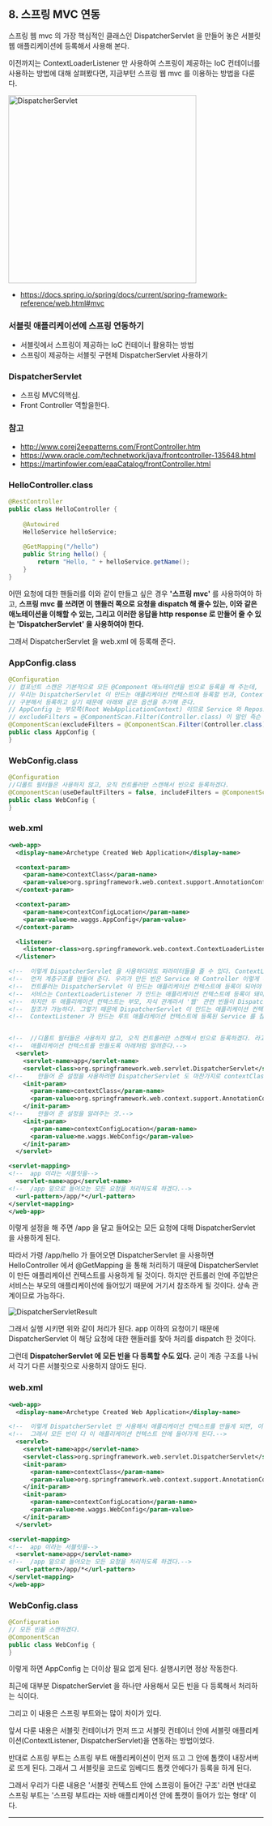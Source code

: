 ## 8. 스프링 MVC 연동

스프링 웹 mvc 의 가장 핵심적인 클래스인 DispatcherServlet 을 만들어 놓은 서블릿 웹 애플리케이션에 등록해서 사용해 본다.

이전까지는 ContextLoaderListener 만 사용하여 스프링이 제공하는 IoC 컨테이너를 사용하는 방법에 대해 살펴봤다면, 지금부턴 스프링 웹 mvc 를 이용하는 방법을 다룬다.

<img width="371" alt="DispatcherServlet" src="https://user-images.githubusercontent.com/35681772/62914612-f0f35380-bdcb-11e9-972d-4827f79c555e.png">

 * https://docs.spring.io/spring/docs/current/spring-framework-reference/web.html#mvc​

### 서블릿 애플리케이션에 스프링 연동하기
 * 서블릿에서 스프링이 제공하는 IoC 컨테이너 활용하는 방법
 * 스프링이 제공하는 서블릿 구현체 DispatcherServlet 사용하기

### DispatcherServlet
 * 스프링 MVC의핵심.
 * Front Controller 역할을한다.

### 참고
 * http://www.corej2eepatterns.com/FrontController.htm
 * https://www.oracle.com/technetwork/java/frontcontroller-135648.html
 * https://martinfowler.com/eaaCatalog/frontController.html


### HelloController.class 
```java
@RestController
public class HelloController {
    
    @Autowired
    HelloService helloService;
    
    @GetMapping("/hello")
    public String hello() {
        return "Hello, " + helloService.getName();
    }
}
```

어떤 요청에 대한 핸들러를 이와 같이 만들고 싶은 경우 __'스프링 mvc'__ 를 사용하여야 하고, __스프링 mvc 를 쓰려면 이 핸들러 쪽으로 요청을 dispatch 해 줄수 있는, 이와 같은 애노테이션을 이해할 수 있는, 그리고 이러한 응답을 http response 로 만들어 줄 수 있는 'DispatcherServlet' 을 사용하여야 한다.__

그래서 DispatcherServlet 을 web.xml 에 등록해 준다.

### AppConfig.class 
```java
@Configuration
// 컴포넌트 스캔은 기본적으로 모든 @Component 애노테이션을 빈으로 등록을 해 주는데,
// 우리는 DispatcherServlet 이 만드는 애플리케이션 컨텍스트에 등록할 빈과, ContextListener 가 만드는 애플리케이션 컨텍스트에 등록할 빈을
// 구분해서 등록하고 싶기 때문에 아래와 같은 옵션을 추가해 준다.
// AppConfig 는 부모쪽(Root WebApplicationContext) 이므로 Service 와 Repository 만 등록하기 위해 컨트롤러는 필터를 사용해 걸러낸다.
// excludeFilters = @ComponentScan.Filter(Controller.class) 이 말인 즉슨 '컨트롤러는 빈으로 등록하지 않겠다' 이다.
@ComponentScan(excludeFilters = @ComponentScan.Filter(Controller.class))
public class AppConfig {
}
```
### WebConfig.class
```java
@Configuration
//디폴트 필터들은 사용하지 않고, 오직 컨트롤러만 스캔해서 빈으로 등록하겠다.
@ComponentScan(useDefaultFilters = false, includeFilters = @ComponentScan.Filter(Controller.class))
public class WebConfig {
}
```

### web.xml
```xml
<web-app>
  <display-name>Archetype Created Web Application</display-name>

  <context-param>
    <param-name>contextClass</param-name>
    <param-value>org.springframework.web.context.support.AnnotationConfigWebApplicationContext</param-value>
  </context-param>

  <context-param>
    <param-name>contextConfigLocation</param-name>
    <param-value>me.waggs.AppConfig</param-value>
  </context-param>

  <listener>
    <listener-class>org.springframework.web.context.ContextLoaderListener</listener-class>
  </listener>

<!--  이렇게 DispatcherServlet 을 사용하더라도 파라미터들을 줄 수 있다. ContextLoaderListener 에서 받은 파라미터와 거의 동일한데,-->
<!--  먼저 계층구조를 만들어 준다. 우리가 만든 빈은 Service 와 Controller 이렇게 두 개가 있는데,-->
<!--  컨트롤러는 DispatcherServlet 이 만드는 애플리케이션 컨텍스트에 등록이 되어야 하고,-->
<!--  서비스는 ContextLoaderListener 가 만드는 애플리케이션 컨텍스트에 등록이 돼야한다.-->
<!--  하지만 두 애플리케이션 컨텍스트는 부모, 자식 관계라서 '웹' 관련 빈들이 DispatcherServlet 이 만드는 애플리케이션 컨텍스트에 등록되어있지 않더라도-->
<!--  참조가 가능하다. 그렇기 때문에 DispatcherServlet 이 만드는 애플리케이션 컨텍스트에 등록된 Controller 들이-->
<!--  ContextListener 가 만드는 루트 애플리케이션 컨텍스트에 등록된 Service 를 참조가 가능한 것이다.-->


<!--  //디폴트 필터들은 사용하지 않고, 오직 컨트롤러만 스캔해서 빈으로 등록하겠다. 라고 선언한 WebConfig 를 DispatcherServlet이 사용해서-->
<!--  애플리케이션 컨텍스트를 만들도록 아래처럼 알려준다.-->
  <servlet>
    <servlet-name>app</servlet-name>
    <servlet-class>org.springframework.web.servlet.DispatcherServlet</servlet-class>
<!--    만들어 준 설정을 사용하려면 DispatcherServlet 도 마찬가지로 contextClass 를 변경 해 줘야 한다.-->
    <init-param>
      <param-name>contextClass</param-name>
      <param-value>org.springframework.web.context.support.AnnotationConfigWebApplicationContext</param-value>
    </init-param>
<!--    만들어 준 설정을 알려주는 것.-->
    <init-param>
      <param-name>contextConfigLocation</param-name>
      <param-value>me.waggs.WebConfig</param-value>
    </init-param>
  </servlet>

<servlet-mapping>
<!--  app 이라는 서블릿을-->
  <servlet-name>app</servlet-name>
<!--  /app 밑으로 들어오는 모든 요청을 처리하도록 하겠다.-->
  <url-pattern>/app/*</url-pattern>
</servlet-mapping>  
</web-app>
```

이렇게 설정을 해 주면 /app 을 달고 들어오는 모든 요청에 대해 DispatcherServlet 을 사용하게 된다.

따라서 가령 /app/hello 가 들어오면 DispatcherServlet 을 사용하면 HelloController 에서 @GetMapping 을 통해 처리하기 때문에 DispatcherServlet 이 만든 애플리케이션 컨텍스트를 사용하게 될 것이다. 하지만 컨트롤러 안에 주입받은 서비스는 부모의 애플리케이션에 들어있기 때문에 거기서 참조하게 될 것이다. 상속 관계이므로 가능하다.

![DispatcherServletResult](https://user-images.githubusercontent.com/35681772/62925360-28262c80-bded-11e9-8855-f4f0ebf21ef6.png)

그래서 실행 시키면 위와 같이 처리가 된다. app 이하의 요청이기 때문에 DispatcherServlet 이 해당 요청에 대한 핸들러를 찾아 처리를 dispatch 한 것이다.

그런데 __DispatcherServlet 에 모든 빈을 다 등록할 수도 있다.__ 굳이 계층 구조를 나눠서 각기 다른 서블릿으로 사용하지 않아도 된다.

### web.xml
```xml
<web-app>
  <display-name>Archetype Created Web Application</display-name>

<!--  이렇게 DispatcherServlet 만 사용해서 애플리케이션 컨텍스트를 만들게 되면, 이 애플리케이션 컨텍스트가 루트 애플리케이션 컨텍스트가 된다.-->
<!--  그래서 모든 빈이 다 이 애플리케이션 컨텍스트 안에 들어가게 된다.-->
  <servlet>
    <servlet-name>app</servlet-name>
    <servlet-class>org.springframework.web.servlet.DispatcherServlet</servlet-class>
    <init-param>
      <param-name>contextClass</param-name>
      <param-value>org.springframework.web.context.support.AnnotationConfigWebApplicationContext</param-value>
    </init-param>
    <init-param>
      <param-name>contextConfigLocation</param-name>
      <param-value>me.waggs.WebConfig</param-value>
    </init-param>
  </servlet>

<servlet-mapping>
<!--  app 이라는 서블릿을-->
  <servlet-name>app</servlet-name>
<!--  /app 밑으로 들어오는 모든 요청을 처리하도록 하겠다.-->
  <url-pattern>/app/*</url-pattern>
</servlet-mapping>
</web-app>
```

### WebConfig.class
```java
@Configuration
// 모든 빈을 스캔하겠다.
@ComponentScan
public class WebConfig {
}
```

이렇게 하면 AppConfig 는 더이상 필요 없게 된다. 실행시키면 정상 작동한다.

최근에 대부분 DispatcherServlet 을 하나만 사용해서 모든 빈을 다 등록해서 처리하는 식이다.

그리고 이 내용은 스프링 부트와는 많이 차이가 있다.

앞서 다룬 내용은 서블릿 컨테이너가 먼저 뜨고 서블릿 컨테이너 안에 서블릿 애플리케이션(ContextListener, DispatcherServlet)을 연동하는 방법이었다.

반대로 스프링 부트는 스프링 부트 애플리케이션이 먼저 뜨고 그 안에 톰캣이 내장서버로 뜨게 된다. 그래서 그 서블릿을 코드로 임베디드 톰캣 안에다가 등록을 하게 된다.

그래서 우리가 다룬 내용은 '서블릿 컨텍스트 안에 스프링이 들어간 구조' 라면 반대로 스프링 부트는 '스프링 부트라는 자바 애플리케이션 안에 톰캣이 들어가 있는 형태' 이다.

---